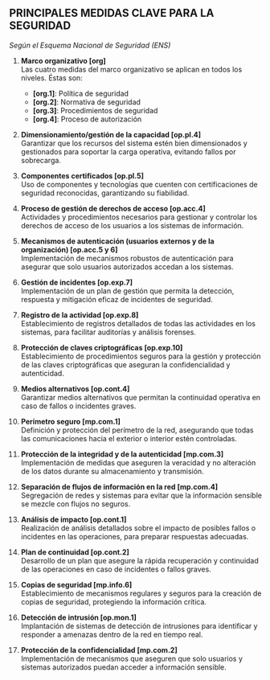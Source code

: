 ## PRINCIPALES MEDIDAS CLAVE PARA LA SEGURIDAD <!-- {docsify-ignore} -->
*Según el Esquema Nacional de Seguridad (ENS)*

1. **Marco organizativo [org]**  
    Las cuatro medidas del marco organizativo se aplican en todos los niveles. Éstas son:
    - **[org.1]**: Política de seguridad
    - **[org.2]**: Normativa de seguridad
    - **[org.3]**: Procedimientos de seguridad
    - **[org.4]**: Proceso de autorización

2. **Dimensionamiento/gestión de la capacidad [op.pl.4]**  
   Garantizar que los recursos del sistema estén bien dimensionados y gestionados para soportar la carga operativa, evitando fallos por sobrecarga.

3. **Componentes certificados [op.pl.5]**  
    Uso de componentes y tecnologías que cuenten con certificaciones de seguridad reconocidas, garantizando su fiabilidad.

4. **Proceso de gestión de derechos de acceso [op.acc.4]**  
   Actividades y procedimientos necesarios para gestionar y controlar los derechos de acceso de los usuarios a los sistemas de información.
    
5. **Mecanismos de autenticación (usuarios externos y de la organización) [op.acc.5 y 6]**  
   Implementación de mecanismos robustos de autenticación para asegurar que solo usuarios autorizados accedan a los sistemas.

6. **Gestión de incidentes [op.exp.7]**  
    Implementación de un plan de gestión que permita la detección, respuesta y mitigación eficaz de incidentes de seguridad.

7. **Registro de la actividad [op.exp.8]**  
   Establecimiento de registros detallados de todas las actividades en los sistemas, para facilitar auditorías y análisis forenses.

8. **Protección de claves criptográficas [op.exp.10]**  
    Establecimiento de procedimientos seguros para la gestión y protección de las claves criptográficas que aseguran la confidencialidad y autenticidad.

9. **Medios alternativos [op.cont.4]**  
   Garantizar medios alternativos que permitan la continuidad operativa en caso de fallos o incidentes graves.

10. **Perímetro seguro [mp.com.1]**  
   Definición y protección del perímetro de la red, asegurando que todas las comunicaciones hacia el exterior o interior estén controladas.

11. **Protección de la integridad y de la autenticidad [mp.com.3]**  
   Implementación de medidas que aseguren la veracidad y no alteración de los datos durante su almacenamiento y transmisión.

12. **Separación de flujos de información en la red [mp.com.4]**  
   Segregación de redes y sistemas para evitar que la información sensible se mezcle con flujos no seguros.







9. **Análisis de impacto [op.cont.1]**  
   Realización de análisis detallados sobre el impacto de posibles fallos o incidentes en las operaciones, para preparar respuestas adecuadas.

10. **Plan de continuidad [op.cont.2]**  
   Desarrollo de un plan que asegure la rápida recuperación y continuidad de las operaciones en caso de incidentes o fallos graves.

11. **Copias de seguridad [mp.info.6]**  
    Establecimiento de mecanismos regulares y seguros para la creación de copias de seguridad, protegiendo la información crítica.





14. **Detección de intrusión [op.mon.1]**  
    Implantación de sistemas de detección de intrusiones para identificar y responder a amenazas dentro de la red en tiempo real.



16. **Protección de la confidencialidad [mp.com.2]**  
    Implementación de mecanismos que aseguren que solo usuarios y sistemas autorizados puedan acceder a información sensible.
